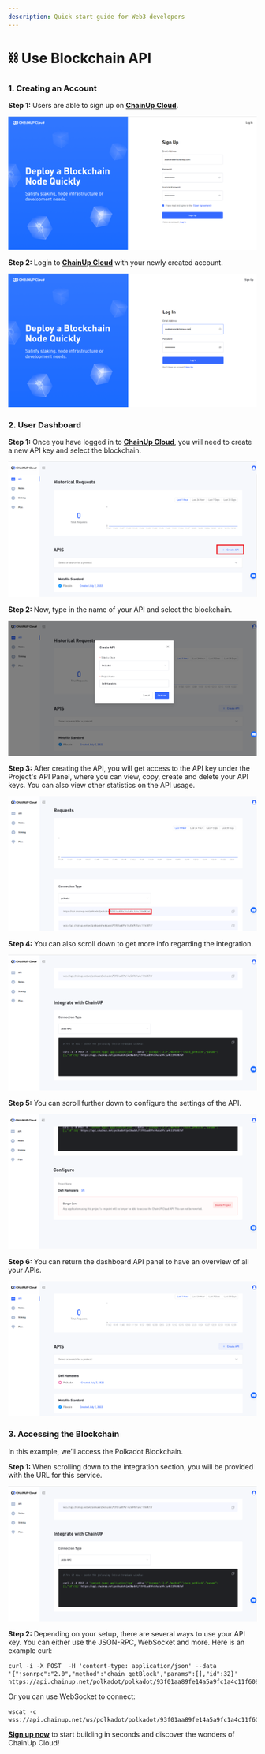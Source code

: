 ```yaml
---
description: Quick start guide for Web3 developers
---
```


# ⛓ Use Blockchain API

### 1. Creating an Account

**Step 1:** Users are able to sign up on [**ChainUp Cloud**](https://app.chainupcloud.com/register).

![Sign Up](../../.gitbook/assets/chainupcloudregister.PNG)

**Step 2:** Login to [**ChainUp Cloud**](https://app.chainupcloud.com/login) with your newly created account.

![Login](../../.gitbook/assets/chainupcloudlogin.PNG)

### 2. User Dashboard

**Step 1:** Once you have logged in to [**ChainUp Cloud**](https://app.chainupcloud.com/api), you will need to create a new API key and select the blockchain.

![Create API](../../.gitbook/assets/chainupcreateapi.png)

**Step 2:** Now, type in the name of your API and select the blockchain.

![Select Blockchain](../../.gitbook/assets/chainupcreateapipopout.PNG)

**Step 3:** After creating the API, you will get access to the API key under the Project's API Panel, where you can view, copy, create and delete your API keys. You can also view other statistics on the API usage.

![View API key](<../../.gitbook/assets/chainupviewapi (1).PNG>)

**Step 4:** You can also scroll down to get more info regarding the integration.

![Integration guide](../../.gitbook/assets/chainupintegrate.PNG)

**Step 5:** You can scroll further down to configure the settings of the API.

![Configure API settings](../../.gitbook/assets/chainupmanage.PNG)

**Step 6:** You can return the dashboard API panel to have an overview of all your APIs.

![API Overview](../../.gitbook/assets/chainupoverview.PNG)

### 3. Accessing the Blockchain

In this example, we’ll access the Polkadot Blockchain.

**Step 1:** When scrolling down to the integration section, you will be provided with the URL for this service.

![Integration guide](../../.gitbook/assets/chainupintegrate.PNG)

**Step 2:** Depending on your setup, there are several ways to use your API key. You can either use the JSON-RPC, WebSocket and more. Here is an example curl:

```
curl -i -X POST  -H 'content-type: application/json' --data '{"jsonrpc":"2.0","method":"chain_getBlock","params":[],"id":32}'  https://api.chainup.net/polkadot/polkadot/93f01aa89fe14a5a9fc1a4c11f6087af
```

Or you can use WebSocket to connect:

```
wscat -c  wss://api.chainup.net/ws/polkadot/polkadot/93f01aa89fe14a5a9fc1a4c11f6087af
```

[**Sign up now**](https://app.chainupcloud.com/register) to start building in seconds and discover the wonders of ChainUp Cloud!
